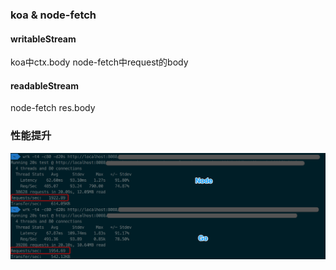 ### koa & node-fetch
#### writableStream
koa中ctx.body
node-fetch中request的body

#### readableStream
node-fetch res.body

### 性能提升

![proxy](./wrk_proxy.png)
